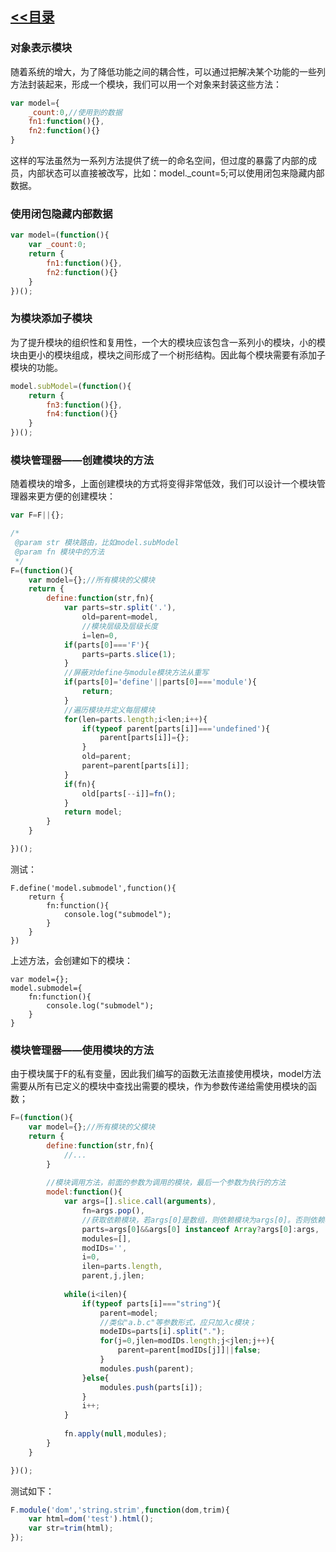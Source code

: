 ## [<<目录](https://github.com/snsart/blog/blob/master/README.md)

### 对象表示模块
随着系统的增大，为了降低功能之间的耦合性，可以通过把解决某个功能的一些列方法封装起来，形成一个模块，我们可以用一个对象来封装这些方法：

```javascript
var model={
	_count:0,//使用到的数据
	fn1:function(){},
	fn2:function(){}
}
```
这样的写法虽然为一系列方法提供了统一的命名空间，但过度的暴露了内部的成员，内部状态可以直接被改写，比如：model._count=5;可以使用闭包来隐藏内部数据。

### 使用闭包隐藏内部数据

```javascript
var model=(function(){
	var _count:0;
	return {
		fn1:function(){},
		fn2:function(){}
	}
})();
```

### 为模块添加子模块
为了提升模块的组织性和复用性，一个大的模块应该包含一系列小的模块，小的模块由更小的模块组成，模块之间形成了一个树形结构。因此每个模块需要有添加子模块的功能。
```javascript
model.subModel=(function(){
	return {
		fn3:function(){},
		fn4:function(){}
	}
})();
```
### 模块管理器——创建模块的方法
随着模块的增多，上面创建模块的方式将变得非常低效，我们可以设计一个模块管理器来更方便的创建模块：
```javascript
var F=F||{};

/*
 @param str 模块路由，比如model.subModel
 @param fn 模块中的方法
 */
F=(function(){
	var model={};//所有模块的父模块
	return {
		define:function(str,fn){
			var parts=str.split('.'),
				old=parent=model,
				//模块层级及层级长度
				i=len=0,
			if(parts[0]==='F'){
				parts=parts.slice(1);
			}
			//屏蔽对define与module模块方法从重写
			if(parts[0]='define'||parts[0]==='module'){
				return;
			}
			//遍历模块并定义每层模块
			for(len=parts.length;i<len;i++){
				if(typeof parent[parts[i]]==='undefined'){
					parent[parts[i]]={};
				}
				old=parent;
				parent=parent[parts[i]];
			}
			if(fn){
				old[parts[--i]]=fn();
			}
			return model;
		}
	}

})();
```

测试：

```
F.define('model.submodel',function(){
	return {
		fn:function(){
			console.log("submodel");
		}
	}
})
```

上述方法，会创建如下的模块：

```
var model={};
model.submodel={
	fn:function(){
		console.log("submodel");
	}
}
```

### 模块管理器——使用模块的方法

由于模块属于F的私有变量，因此我们编写的函数无法直接使用模块，model方法需要从所有已定义的模块中查找出需要的模块，作为参数传递给需使用模块的函数；
```javascript
F=(function(){
	var model={};//所有模块的父模块
	return {
		define:function(str,fn){
			//...
		}
		
		//模块调用方法，前面的参数为调用的模块，最后一个参数为执行的方法
		model:function(){
			var args=[].slice.call(arguments),
				fn=args.pop(),
				//获取依赖模块，若args[0]是数组，则依赖模块为args[0]。否则依赖模块为args
				parts=args[0]&&args[0] instanceof Array?args[0]:args,
				modules=[],
				modIDs='',
				i=0,
				ilen=parts.length,
				parent,j,jlen;
				
			while(i<ilen){
				if(typeof parts[i]==="string"){
					parent=model;
					//类似"a.b.c"等参数形式，应只加入c模块；
					modeIDs=parts[i].split(".");
					for(j=0,jlen=modIDs.length;j<jlen;j++){
						parent=parent[modIDs[j]]||false;
					}
					modules.push(parent);
				}else{
					modules.push(parts[i]);
				}
				i++;
			}
			
			fn.apply(null,modules);
		}
	}

})();
```

测试如下：
```javascript
F.module('dom','string.strim',function(dom,trim){
	var html=dom('test').html();
	var str=trim(html);
});

```
